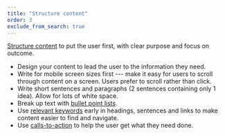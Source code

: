 ```yaml
---
title: "Structure content"
order: 3
exclude_from_search: true
---
```


[Structure content](/content-structure/) to put the user first, with clear purpose and focus on outcome.

- Design your content to lead the user to the information they need.
- Write for mobile screen sizes first --- make it easy for users to scroll through content on a screen. Users prefer to scroll rather than click.
- Write short sentences and paragraphs (2 sentences containing only 1 idea). Allow for lots of white space.
- Break up text with [bullet point lists](/az-indexes/b.html#bullet-point-lists).
- Use [relevant keywords](/content-structure/#headings-subheadings) early in headings, sentences and links to make content easier to find and navigate.
- Use [calls-to-action](/content-structure/#hyperlinks) to help the user get what they need done.
